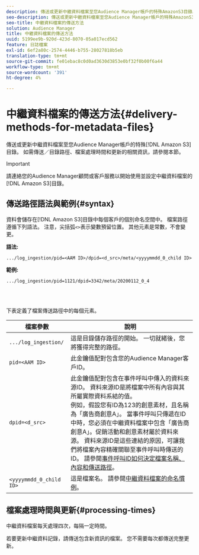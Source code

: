 ```yaml
---
description: 傳送或更新中繼資料檔案至您Audience Manager帳戶的特殊AmazonS3目錄。 如需傳送／目錄路徑、檔案處理時間和更新的相關資訊，請參閱本節。
seo-description: 傳送或更新中繼資料檔案至您Audience Manager帳戶的特殊AmazonS3目錄。 如需傳送／目錄路徑、檔案處理時間和更新的相關資訊，請參閱本節。
seo-title: 中繼資料檔案的傳送方法
solution: Audience Manager
title: 中繼資料檔案的傳送方法
uuid: 5199ee9b-920d-423d-8070-05a017ecd562
feature: 日誌檔案
exl-id: 6ef2a80c-2574-4446-b755-28027818b5eb
translation-type: tm+mt
source-git-commit: fe01ebac8c0d0ad3630d3853e0bf32f0b00f6a44
workflow-type: tm+mt
source-wordcount: '391'
ht-degree: 4%

---
```


# 中繼資料檔案的傳送方法{#delivery-methods-for-metadata-files}

傳送或更新中繼資料檔案至您Audience Manager帳戶的特殊[!DNL Amazon S3]目錄。 如需傳送／目錄路徑、檔案處理時間和更新的相關資訊，請參閱本節。

>[!IMPORTANT]
>
> 請連絡您的Audience Manager顧問或客戶服務以開始使用並設定中繼資料檔案的[!DNL Amazon S3]目錄。

## 傳送路徑語法與範例{#syntax}

資料會儲存在[!DNL Amazon S3]目錄中每個客戶的個別命名空間中。 檔案路徑遵循下列語法。 注意，尖括弧`<>`表示變數預留位置。 其他元素是常數，不會變更。

**語法:**

```
.../log_ingestion/pid=<AAM ID>/dpid=<d_src>/meta/<yyyymmdd_0_child ID>
```

**範例:**

```
.../log_ingestion/pid=1121/dpid=3342/meta/20200112_0_4
```

<br> 

下表定義了檔案傳送路徑中的每個元素。


| 檔案參數 | 說明 |
---------|----------|
| `.../log_ingestion/` | 這是目錄儲存路徑的開始。 一切就緒後，您將獲得完整的路徑。 |
| `pid=<AAM ID>` | 此金鑰值配對包含您的Audience Manager客戶ID。 |
| `dpid=<d_src>` | 此金鑰值配對包含在事件呼叫中傳入的資料來源ID。 資料來源ID是將檔案中所有內容與其所屬實際資料系結的值。 </br> 例如，假設您有ID為123的創意素材，且名稱為「廣告商創意A」。 當事件呼叫只傳遞在ID中時，您必須在中繼資料檔案中包含「廣告商創意A」。促銷活動和創意素材屬於資料來源。 資料來源ID是這些連結的原因，可讓我們將檔案內容精確關聯至事件呼叫時傳送的ID。 請參閱[事件呼叫ID如何決定檔案名稱、內容和傳送路徑](/help/using/reporting/audience-optimization-reports/metadata-files-intro/metadata-file-overview.md#how-ids-shape-file-names)。 |
| `<yyyymmdd_0_child ID>` | 這是檔案名。 請參閱[中繼資料檔案的命名慣例](/help/using/reporting/audience-optimization-reports/metadata-files-intro/metadata-file-names.md)。 |

## 檔案處理時間與更新{#processing-times}

中繼資料檔案每天處理四次，每隔一定時間。

若要更新中繼資料記錄，請傳送包含新資訊的檔案。 您不需要每次都傳送完整更新。
